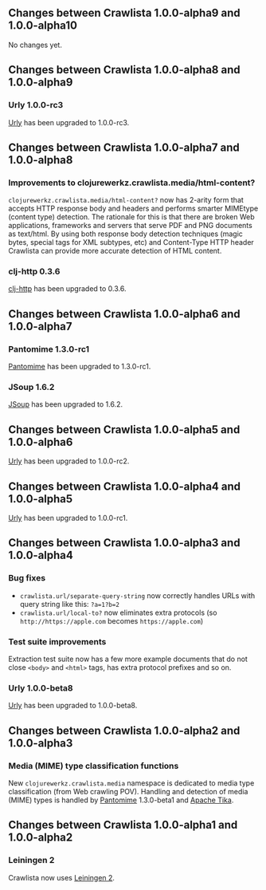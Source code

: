 ## Changes between Crawlista 1.0.0-alpha9 and 1.0.0-alpha10

No changes yet.


## Changes between Crawlista 1.0.0-alpha8 and 1.0.0-alpha9

### Urly 1.0.0-rc3

[Urly](https://github.com/michaelklishin/urly) has been upgraded to 1.0.0-rc3.



## Changes between Crawlista 1.0.0-alpha7 and 1.0.0-alpha8

### Improvements to clojurewerkz.crawlista.media/html-content?

`clojurewerkz.crawlista.media/html-content?` now has 2-arity form that accepts HTTP response body
and headers and performs smarter MIMEtype (content type) detection. The rationale for this is that
there are broken Web applications, frameworks and servers that serve PDF and PNG documents as text/html.
By using both response body detection techniques (magic bytes, special tags for XML subtypes, etc) and Content-Type
HTTP header Crawlista can provide more accurate detection of HTML content.

### clj-http 0.3.6

[clj-http](https://github.com/dakrone/clj-http) has been upgraded to 0.3.6.



## Changes between Crawlista 1.0.0-alpha6 and 1.0.0-alpha7

### Pantomime 1.3.0-rc1

[Pantomime](https://github.com/michaelklishin/pantomime) has been upgraded to 1.3.0-rc1.

### JSoup 1.6.2

[JSoup](https://jsoup.org) has been upgraded to 1.6.2.



## Changes between Crawlista 1.0.0-alpha5 and 1.0.0-alpha6

[Urly](https://github.com/michaelklishin/urly) has been upgraded to 1.0.0-rc2.



## Changes between Crawlista 1.0.0-alpha4 and 1.0.0-alpha5

[Urly](https://github.com/michaelklishin/urly) has been upgraded to 1.0.0-rc1.


## Changes between Crawlista 1.0.0-alpha3 and 1.0.0-alpha4

### Bug fixes

 * `crawlista.url/separate-query-string` now correctly handles URLs with query string like this: `?a=1?b=2`
 * `crawlista.url/local-to?` now eliminates extra protocols (so `http://https://apple.com` becomes `https://apple.com`)

### Test suite improvements

Extraction test suite now has a few more example documents that do not close `<body>` and `<html>` tags, has extra protocol
prefixes and so on.

### Urly 1.0.0-beta8

[Urly](https://github.com/michaelklishin/urly) has been upgraded to 1.0.0-beta8.



## Changes between Crawlista 1.0.0-alpha2 and 1.0.0-alpha3

### Media (MIME) type classification functions

New `clojurewerkz.crawlista.media` namespace is dedicated to media type classification (from Web crawling
POV). Handling and detection of media (MIME) types is handled by [Pantomime](https://github.com/michaelklishin/pantomime/) 1.3.0-beta1
and [Apache Tika](http://tika.apache.org/).



## Changes between Crawlista 1.0.0-alpha1 and 1.0.0-alpha2

### Leiningen 2

Crawlista now uses [Leiningen 2](https://github.com/technomancy/leiningen/wiki/Upgrading).
